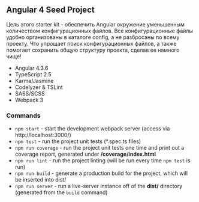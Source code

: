 ## Angular 4 Seed Project

Цель этого starter kit - обеспечить Angular окружение уменьшенным количеством конфигурационных файлов. Все конфигурационные файлы удобно организованы в каталоге config, а не разбросаны по всему проекту. Что упрощает поиск конфигурационных файлов, а также помогает сохранить общую структуру проекта, сделав ее намного чище!

* Angular 4.3.6
* TypeScript 2.5
* Karma/Jasmine
* Codelyzer & TSLint
* SASS/SCSS
* Webpack 3

### Commands

* `npm start` - start the development webpack server (access via http://localhost:3000/)
* `npm test` - run the project unit tests (*.spec.ts files)
* `npm run coverage` - run the project unit tests one time and print out a coverage report, generated under **/coverage/index.html**
* `npm run lint` - run the project linting (will be run every time `npm test` is run)
* `npm run build` - generate a production build for the project, which will be inserted into dist/
* `npm run server` - run a live-server instance off of the **dist/** directory (generated from the `build` command)